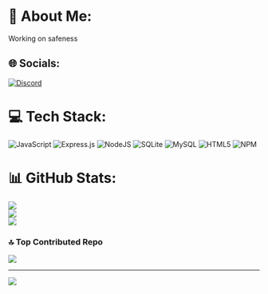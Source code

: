 # 💫 About Me:
Working on safeness<br>


## 🌐 Socials:
[![Discord](https://img.shields.io/badge/Discord-%237289DA.svg?logo=discord&logoColor=white)](https://discord.gg/safeness) 

# 💻 Tech Stack:
![JavaScript](https://img.shields.io/badge/javascript-%23323330.svg?style=plastic&logo=javascript&logoColor=%23F7DF1E) ![Express.js](https://img.shields.io/badge/express.js-%23404d59.svg?style=plastic&logo=express&logoColor=%2361DAFB) ![NodeJS](https://img.shields.io/badge/node.js-6DA55F?style=plastic&logo=node.js&logoColor=white) ![SQLite](https://img.shields.io/badge/sqlite-%2307405e.svg?style=plastic&logo=sqlite&logoColor=white) ![MySQL](https://img.shields.io/badge/mysql-4479A1.svg?style=plastic&logo=mysql&logoColor=white) ![HTML5](https://img.shields.io/badge/html5-%23E34F26.svg?style=plastic&logo=html5&logoColor=white) ![NPM](https://img.shields.io/badge/NPM-%23CB3837.svg?style=plastic&logo=npm&logoColor=white)
# 📊 GitHub Stats:
![](https://github-readme-stats.vercel.app/api?username=pertinentes&theme=merko&hide_border=false&include_all_commits=false&count_private=false)<br/>
![](https://github-readme-streak-stats.herokuapp.com/?user=pertinentes&theme=merko&hide_border=false)<br/>
![](https://github-readme-stats.vercel.app/api/top-langs/?username=pertinentes&theme=merko&hide_border=false&include_all_commits=false&count_private=false&layout=compact)

### 🔝 Top Contributed Repo
![](https://github-contributor-stats.vercel.app/api?username=pertinentes&limit=5&theme=merko&combine_all_yearly_contributions=true)

---
![](https://komarev.com/ghpvc/?username=pertinentes&abbreviated=true&color=orange&style=for-the-badge&abbreviated=true)

<!-- Proudly created with GPRM ( https://gprm.itsvg.in ) -->
